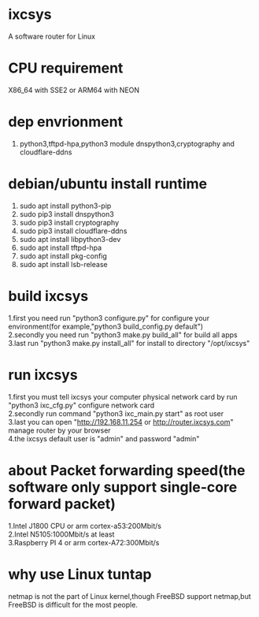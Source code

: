# ixcsys
A software router for Linux   

# CPU requirement
X86_64 with SSE2 or ARM64 with NEON

# dep envrionment
1. python3,tftpd-hpa,python3 module dnspython3,cryptography and cloudflare-ddns


# debian/ubuntu install runtime
1. sudo apt install python3-pip
2. sudo pip3 install dnspython3
3. sudo pip3 install cryptography
4. sudo pip3 install cloudflare-ddns
5. sudo apt install libpython3-dev  
6. sudo apt install tftpd-hpa
7. sudo apt install pkg-config
8. sudo apt install lsb-release

# build ixcsys
1.first you need run "python3 configure.py" for configure your environment(for example,"python3 build_config.py default")     
2.secondly you need run "python3 make.py build_all" for build all apps     
3.last run "python3 make.py install_all" for install to directory "/opt/ixcsys"    


# run ixcsys
1.first you must tell ixcsys your computer physical network card by run "python3 ixc_cfg.py" configure network card   
2.secondly run command "python3 ixc_main.py start" as root user   
3.last you can open "http://192.168.11.254 or http://router.ixcsys.com" manage router by your browser  
4.the ixcsys default user is "admin" and password "admin"

# about Packet forwarding speed(the software only support single-core forward packet)
1.Intel J1800 CPU or arm cortex-a53:200Mbit/s  
2.Intel N5105:1000Mbit/s at least  
3.Raspberry PI 4 or arm cortex-A72:300Mbit/s  

# why use Linux tuntap
netmap is not the part of Linux kernel,though FreeBSD support netmap,but FreeBSD is difficult for the most people.